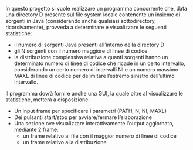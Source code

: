 In questo progetto si vuole realizzare un programma concorrente che, data una directory D presente sul file system locale contenente un insieme di sorgenti in Java (considerando anche qualsiasi sottodirectory, ricorsivamente), provveda a determinare e visualizzare le seguenti statistiche:
* il numero di sorgenti Java presenti all’interno della directory D
* gli N sorgenti con il numero maggiore di linee di codice
* la distribuzione complessiva relativa a quanti sorgenti hanno un determinato numero di linee di codice che ricade in un certo intervallo, considerando un
certo numero di intervalli NI e un numero massimo MAXL di linee di codice per delimitare l’estremo sinistro dell’ultimo intervallo.

Il programma dovrà fornire anche una GUI, la quale oltre al visualizzare le statistiche, metterà a disposizione:
* Un Input frame per specificare i parametri (PATH, N, NI, MAXL)
* Dei pulsanti start/stop per avviare/fermare l’elaborazione
* Una sezione ove visualizzare interattivamente l’output aggiornato, mediante 2 frame:
  * un frame relativo ai file con il maggior numero di linee di codice
  * un frame relativo alla distribuzione
